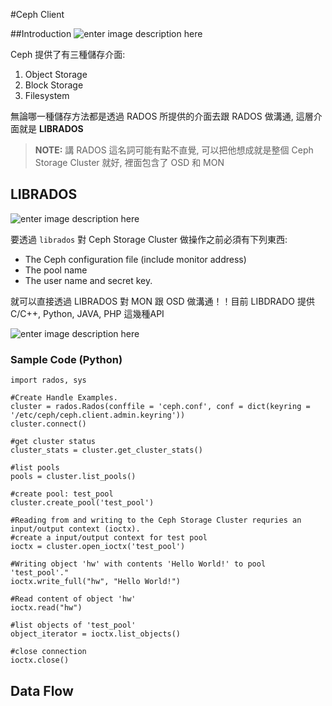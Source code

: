 

#Ceph Client

##Introduction
![enter image description here](https://lh3.googleusercontent.com/-ezLlfTyA23E/VqRGBA8tIeI/AAAAAAAACh0/3rW2kQE8jbc/s0/Image.png "ceph_client1.png")

Ceph 提供了有三種儲存介面:
1. Object Storage 
2. Block Storage
3. Filesystem

無論哪一種儲存方法都是透過 RADOS 所提供的介面去跟 RADOS 做溝通, 這層介面就是 **LIBRADOS**

>**NOTE:** 講 RADOS 這名詞可能有點不直覺, 可以把他想成就是整個 Ceph Storage Cluster 就好, 裡面包含了 OSD 和 MON 

## LIBRADOS

![enter image description here](https://lh3.googleusercontent.com/-Viq81QpeeNs/VqRIVd7YsAI/AAAAAAAACiM/MBY485HU8GI/s0/Image.png "RADOS.png")

要透過 `librados` 對 Ceph Storage Cluster 做操作之前必須有下列東西:
* The Ceph configuration file (include monitor address)
* The pool name
* The user name and secret key.

就可以直接透過 LIBRADOS 對 MON 跟 OSD 做溝通！！目前 LIBDRADO 提供  C/C++, Python, JAVA, PHP 這幾種API

![enter image description here](https://lh3.googleusercontent.com/-aJtziB97-j8/VqSQpJnWQCI/AAAAAAAACik/b9W2ty7ctEc/s0/Image.png "librados.png")

### Sample Code (Python)
```
import rados, sys

#Create Handle Examples.
cluster = rados.Rados(conffile = 'ceph.conf', conf = dict(keyring = '/etc/ceph/ceph.client.admin.keyring'))
cluster.connect()

#get cluster status
cluster_stats = cluster.get_cluster_stats()

#list pools 
pools = cluster.list_pools()

#create pool: test_pool
cluster.create_pool('test_pool')

#Reading from and writing to the Ceph Storage Cluster requries an input/output context (ioctx).
#create a input/output context for test pool
ioctx = cluster.open_ioctx('test_pool')

#Writing object 'hw' with contents 'Hello World!' to pool 'test_pool'."
ioctx.write_full("hw", "Hello World!")

#Read content of object 'hw'
ioctx.read("hw")

#list objects of 'test_pool'
object_iterator = ioctx.list_objects()

#close connection
ioctx.close()
```

## Data Flow
